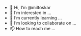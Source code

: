 - 👋 Hi, I’m @miltoskar
- 👀 I’m interested in ...
- 🌱 I’m currently learning ...
- 💞️ I’m looking to collaborate on ...
- 📫 How to reach me ...

<!---
miltoskar/miltoskar is a ✨ special ✨ repository because its `README.md` (this file) appears on your GitHub profile.
You can click the Preview link to take a look at your changes.
--->
